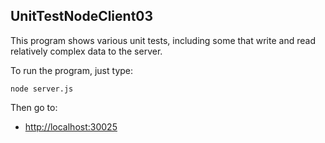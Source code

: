 UnitTestNodeClient03
-----------------------------

This program shows various unit tests, including some that write and read
relatively complex data to the server.

To run the program, just type:

	node server.js 
	
Then go to:

- <http://localhost:30025>